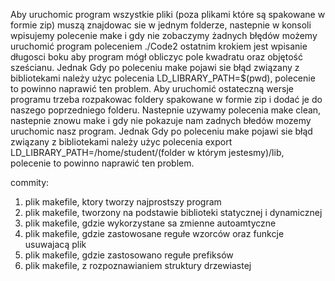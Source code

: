 Aby uruchomic program wszystkie pliki (poza plikami które są spakowane w formie zip) muszą znajdowac sie w jednym folderze, nastepnie w konsoli wpisujemy polecenie make i gdy nie zobaczymy żadnych błędów możemy uruchomić program poleceniem ./Code2 ostatnim krokiem jest wpisanie długosci boku aby program mógł obliczyc pole kwadratu oraz objętość sześcianu.
Jednak Gdy po poleceniu make pojawi sie błąd związany z bibliotekami należy użyc polecenia LD_LIBRARY_PATH=$(pwd), polecenie to powinno naprawić ten problem.
Aby uruchomić ostateczną wersje programu trzeba rozpakowac foldery spakowane w formie zip i dodać je do naszego poprzedniego folderu. Nastepnie uzywamy polecenia make clean, nastepnie znowu make i gdy nie pokazuje nam zadnych błedów mozemy uruchomic nasz program.
Jednak Gdy po poleceniu make pojawi sie błąd związany z bibliotekami należy użyc polecenia export LD_LIBRARY_PATH=/home/student/(folder w którym jestesmy)/lib, polecenie to powinno naprawić ten problem.

commity:
1. plik makefile, ktory tworzy najprostszy program
2. plik makefile, tworzony na podstawie biblioteki statycznej i dynamicznej
3. plik makefile, gdzie wykorzystane sa zmienne autoamtyczne
4. plik makefile, gdzie zastowosane regułe wzorców oraz funkcje usuwajacą plik
5. plik makefile, gdzie zastosowano regułe prefiksów
6. plik makefile, z rozpoznawianiem struktury drzewiastej
